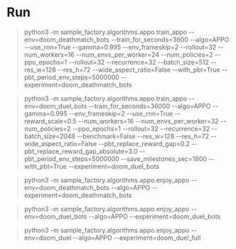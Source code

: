 # Run

> python3 -m sample_factory.algorithms.appo.train_appo --env=doom_deathmatch_bots --train_for_seconds=3600 --algo=APPO --use_rnn=True --gamma=0.995 --env_frameskip=2 --rollout=32 --num_workers=16 --num_envs_per_worker=24 --num_policies=2 --ppo_epochs=1 --rollout=32 --recurrence=32 --batch_size=512 --res_w=128 --res_h=72 --wide_aspect_ratio=False --with_pbt=True --pbt_period_env_steps=5000000 --experiment=doom_deathmatch_bots

> python3 -m sample_factory.algorithms.appo.train_appo --env=doom_duel_bots --train_for_seconds=36000 --algo=APPO --gamma=0.995 --env_frameskip=2 --use_rnn=True --reward_scale=0.5 --num_workers=16 --num_envs_per_worker=32 --num_policies=2 --ppo_epochs=1 --rollout=32 --recurrence=32 --batch_size=2048 --benchmark=False --res_w=128 --res_h=72 --wide_aspect_ratio=False --pbt_replace_reward_gap=0.2 --pbt_replace_reward_gap_absolute=3.0 --pbt_period_env_steps=5000000 --save_milestones_sec=1800 --with_pbt=True --experiment=doom_duel_bots

> python3 -m sample_factory.algorithms.appo.enjoy_appo --env=doom_deathmatch_bots --algo=APPO --experiment=doom_deathmatch_bots

> python3 -m sample_factory.algorithms.appo.enjoy_appo --env=doom_duel_bots --algo=APPO --experiment=doom_duel_bots

> python3 -m sample_factory.algorithms.appo.enjoy_appo --env=doom_duel --algo=APPO --experiment=doom_duel_full